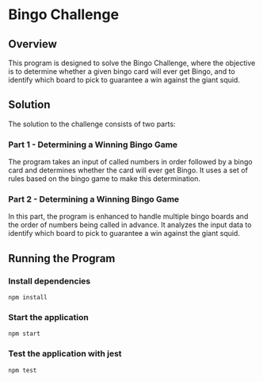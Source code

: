# Bingo Challenge

## Overview

This program is designed to solve the Bingo Challenge, where the objective is to determine whether a given bingo card will ever get Bingo, and to identify which board to pick to guarantee a win against the giant squid.

## Solution

The solution to the challenge consists of two parts:

### Part 1 - Determining a Winning Bingo Game

The program takes an input of called numbers in order followed by a bingo card and determines whether the card will ever get Bingo. It uses a set of rules based on the bingo game to make this determination.

### Part 2 - Determining a Winning Bingo Game

In this part, the program is enhanced to handle multiple bingo boards and the order of numbers being called in advance. It analyzes the input data to identify which board to pick to guarantee a win against the giant squid.

## Running the Program

### Install dependencies

`npm install`

### Start the application

`npm start`

### Test the application with jest

`npm test`
